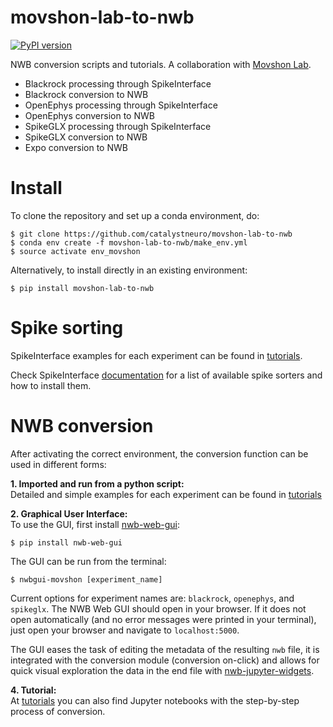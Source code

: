 # movshon-lab-to-nwb

[![PyPI version](https://badge.fury.io/py/movshon-lab-to-nwb.svg)](https://badge.fury.io/py/movshon-lab-to-nwb)

NWB conversion scripts and tutorials. A collaboration with [Movshon Lab](https://www.cns.nyu.edu/labs/movshonlab/).

- Blackrock processing through SpikeInterface
- Blackrock conversion to NWB
- OpenEphys processing through SpikeInterface
- OpenEphys conversion to NWB
- SpikeGLX processing through SpikeInterface
- SpikeGLX conversion to NWB
- Expo conversion to NWB

# Install
To clone the repository and set up a conda environment, do:
```
$ git clone https://github.com/catalystneuro/movshon-lab-to-nwb
$ conda env create -f movshon-lab-to-nwb/make_env.yml
$ source activate env_movshon
```

Alternatively, to install directly in an existing environment:
```
$ pip install movshon-lab-to-nwb
```


# Spike sorting
SpikeInterface examples for each experiment can be found in [tutorials](https://github.com/catalystneuro/movshon-lab-to-nwb/tree/main/tutorials).

Check SpikeInterface [documentation](https://spikeinterface.readthedocs.io/en/latest/sortersinfo.html) for a list of available spike sorters and how to install them.


# NWB conversion
After activating the correct environment, the conversion function can be used in different forms:

**1. Imported and run from a python script:** <br/>
Detailed and simple examples for each experiment can be found in [tutorials](https://github.com/catalystneuro/movshon-lab-to-nwb/tree/main/tutorials)


**2. Graphical User Interface:** <br/>
To use the GUI, first install [nwb-web-gui](https://github.com/catalystneuro/nwb-web-gui):
```shell
$ pip install nwb-web-gui
```

The GUI can be run from the terminal:
```shell
$ nwbgui-movshon [experiment_name]
```
Current options for experiment names are: `blackrock`, `openephys`, and `spikeglx`. The NWB Web GUI should open in your browser. If it does not open automatically (and no error messages were printed in your terminal), just open your browser and navigate to `localhost:5000`.

The GUI eases the task of editing the metadata of the resulting `nwb` file, it is integrated with the conversion module (conversion on-click) and allows for quick visual exploration the data in the end file with [nwb-jupyter-widgets](https://github.com/NeurodataWithoutBorders/nwb-jupyter-widgets).


**4. Tutorial:** <br/>
At [tutorials](https://github.com/catalystneuro/movshon-lab-to-nwb/tree/main/tutorials) you can also find Jupyter notebooks with the step-by-step process of conversion.